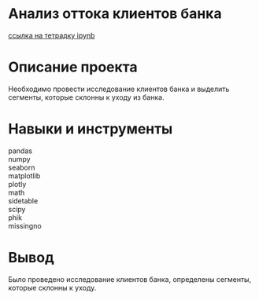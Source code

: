 # Анализ оттока клиентов банка
[ссылка на тетрадку ipynb]()

# Описание проекта
Необходимо провести исследование клиентов банка и выделить сегменты, которые склонны к уходу из банка.

# Навыки и инструменты
pandas <br>
numpy <br>
seaborn <br>
matplotlib <br>
plotly <br>
math <br>
sidetable <br>
scipy <br>
phik <br>
missingno <br>

# Вывод
Было проведено исследование клиентов банка, определены сегменты, которые склонны к уходу.
